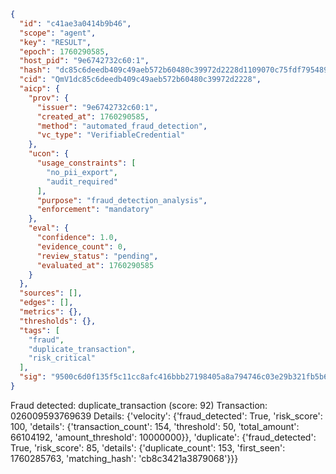 ```json
{
  "id": "c41ae3a0414b9b46",
  "scope": "agent",
  "key": "RESULT",
  "epoch": 1760290585,
  "host_pid": "9e6742732c60:1",
  "hash": "dc85c6deedb409c49aeb572b60480c39972d2228d1109070c75fdf79548956ce",
  "cid": "QmV1dc85c6deedb409c49aeb572b60480c39972d2228",
  "aicp": {
    "prov": {
      "issuer": "9e6742732c60:1",
      "created_at": 1760290585,
      "method": "automated_fraud_detection",
      "vc_type": "VerifiableCredential"
    },
    "ucon": {
      "usage_constraints": [
        "no_pii_export",
        "audit_required"
      ],
      "purpose": "fraud_detection_analysis",
      "enforcement": "mandatory"
    },
    "eval": {
      "confidence": 1.0,
      "evidence_count": 0,
      "review_status": "pending",
      "evaluated_at": 1760290585
    }
  },
  "sources": [],
  "edges": [],
  "metrics": {},
  "thresholds": {},
  "tags": [
    "fraud",
    "duplicate_transaction",
    "risk_critical"
  ],
  "sig": "9500c6d0f135f5c11cc8afc416bbb27198405a8a794746c03e29b321fb5b6051"
}
```

Fraud detected: duplicate_transaction (score: 92)
Transaction: 026009593769639
Details: {'velocity': {'fraud_detected': True, 'risk_score': 100, 'details': {'transaction_count': 154, 'threshold': 50, 'total_amount': 66104192, 'amount_threshold': 10000000}}, 'duplicate': {'fraud_detected': True, 'risk_score': 85, 'details': {'duplicate_count': 153, 'first_seen': 1760285763, 'matching_hash': 'cb8c3421a3879068'}}}